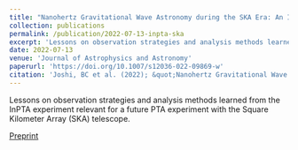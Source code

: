 ```yaml
---
title: "Nanohertz Gravitational Wave Astronomy during the SKA Era: An InPTA perspective"
collection: publications
permalink: /publication/2022-07-13-inpta-ska
excerpt: 'Lessons on observation strategies and analysis methods learned from the InPTA experiment relevant for a future PTA experiment with the Square Kilometer Array (SKA) telescope.'
date: 2022-07-13
venue: 'Journal of Astrophysics and Astronomy'
paperurl: 'https://doi.org/10.1007/s12036-022-09869-w'
citation: 'Joshi, BC et al. (2022); &quot;Nanohertz Gravitational Wave Astronomy during the SKA Era: An InPTA perspective.&quot; <i>JApA</i>. 43, 2, 98.'
---
```

Lessons on observation strategies and analysis methods learned from the InPTA experiment relevant for a future PTA experiment with the Square Kilometer Array (SKA) telescope.

[Preprint](https://arxiv.org/abs/2207.06461)
